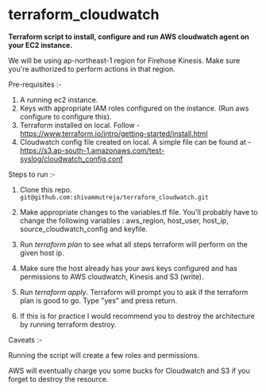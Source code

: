 # terraform_cloudwatch
**Terraform script to install, configure and run AWS cloudwatch agent on your EC2 instance.**


We will be using ap-northeast-1 region for Firehose Kinesis. Make sure you're authorized to perform actions in that region.

Pre-requisites :-

1. A running ec2 instance.
2. Keys with appropriate IAM roles configured on the instance. (Run aws configure to configure this). 
3. Terraform installed on local. Follow - https://www.terraform.io/intro/getting-started/install.html
4. Cloudwatch config file created on local. A simple file can be found at - https://s3.ap-south-1.amazonaws.com/test-syslog/cloudwatch_config.conf


Steps to run :-

1. Clone this repo. ``` git@github.com:shivammutreja/terraform_cloudwatch.git ```

2. Make appropriate changes to the variables.tf file. You'll probably have to change the following variables : aws_region, host_user, host_ip, source_cloudwatch_config and keyfile.

3. Run *terraform plan* to see what all steps terraform will perform on the given host ip.

4. Make sure the host already has your aws keys configured and has permissions to AWS cloudwatch, Kinesis and S3 (write).

5. Run *terraform apply*. Terraform will prompt you to ask if the terraform plan is good to go. Type "yes" and press return. 

6. If this is for practice I would recommend you to destroy the architecture by running terraform destroy.

Caveats :- 

Running the script will create a few roles and permissions. 

AWS will eventually charge you some bucks for Cloudwatch and S3 if you forget to destroy the resource.

